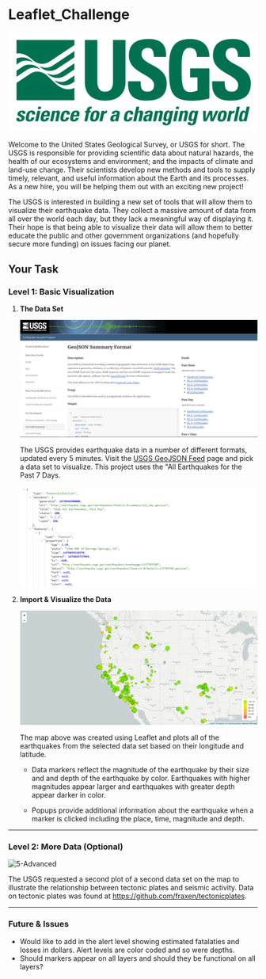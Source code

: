 # Leaflet_Challenge

![1-Logo](./Images/1-Logo.png)

Welcome to the United States Geological Survey, or USGS for short. The USGS is responsible for providing scientific data about natural hazards, the health of our ecosystems and environment; and the impacts of climate and land-use change. Their scientists develop new methods and tools to supply timely, relevant, and useful information about the Earth and its processes. As a new hire, you will be helping them out with an exciting new project!

The USGS is interested in building a new set of tools that will allow them to visualize their earthquake data. They collect a massive amount of data from all over the world each day, but they lack a meaningful way of displaying it. Their hope is that being able to visualize their data will allow them to better educate the public and other government organizations (and hopefully secure more funding) on issues facing our planet.

## Your Task

### Level 1: Basic Visualization
   
    
1. **The Data Set**

   ![3-Data](./Images/3-Data.png)

   The USGS provides earthquake data in a number of different formats, updated every 5 minutes. Visit the [USGS GeoJSON Feed](http://earthquake.usgs.gov/earthquakes/feed/v1.0/geojson.php) page and pick a data set to visualize. This project uses the "All Earthquakes for the Past 7 Days.

   ![4-JSON](./Images/4-JSON.png)

2. **Import & Visualize the Data**

    ![BasicMap](./Images/2-BasicMap.png)

   The map above was created using Leaflet and plots all of the earthquakes from the selected data set based on their longitude and latitude.

   * Data markers reflect the magnitude of the earthquake by their size and and depth of the earthquake by color. Earthquakes with higher magnitudes appear larger and earthquakes with greater depth appear darker in color.

   * Popups provide additional information about the earthquake when a marker is clicked including the place, time, magnitude and depth. 

- - -

### Level 2: More Data (Optional)

![5-Advanced](./Images/3-Advanced.png)

The USGS requested a second plot of a second data set on the map to illustrate the relationship between tectonic plates and seismic activity. Data on tectonic plates was found at <https://github.com/fraxen/tectonicplates>.



- - -
### Future & Issues
* Would like to add in the alert level showing estimated fatalaties and losses in dollars. Alert levels are color coded and so were depths. 
* Should markers appear on all layers and should they be functional on all layers?



